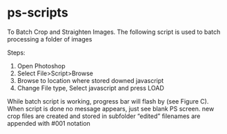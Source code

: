 # ps-scripts
To Batch Crop and Straighten Images.
The following script is used to batch processing a folder of images

Steps:
1.  Open Photoshop 
2.	Select File>Script>Browse  
3.	Browse  to location where stored downed javascript 
4.  Change File type, Select javascript and press LOAD 


While batch script is working, progress bar will flash by (see Figure C). 
When script is done no message appears, just see blank PS screen.
new crop files are created and stored in subfolder “edited”
filenames are appended with #001 notation

